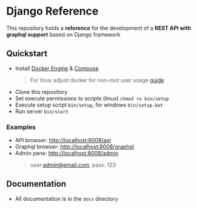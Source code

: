 # Django Reference

This repository holds a **reference** for the development of a **REST API with graphql support** based on Django framework

## Quickstart

-   Install [Docker Engine](https://docs.docker.com/engine/install/) & [Compose](https://docs.docker.com/compose/install/)
    >   For linux adjust docker for non-root user usage [guide](https://docs.docker.com/engine/install/linux-postinstall/#manage-docker-as-a-non-root-user)
-   Clone this repository
-   Set execute permissions to scripts (linux) `chmod +x bin/setup`
-   Execute setup script `bin/setup`, for windows `bin/setup.bat`
-   Run server `bin/start`

### Examples

-   API browser: [http://localhost:8008/api](http://localhost:8008/api)
-   Graphql browser: [http://localhost:8008/graphql](http://localhost:8008/graphql)
-   Admin pane: [http://localhost:8008/admin](http://localhost:8008/admin)
    >   user:admin@email.com, pass: 123
    
## Documentation

-   All documentation is in the `docs` directory